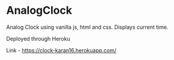 # AnalogClock
Analog Clock using vanilla js, html and css. Displays current time.

Deployed through Heroku

Link - https://clock-karan16.herokuapp.com/

